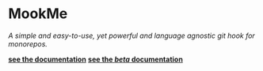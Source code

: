 # MookMe

*A simple and easy-to-use, yet powerful and language agnostic git hook for monorepos.*

**[see the documentation](https://mookme.org)**
**[see the *beta* documentation](https://beta.mookme.org)**
